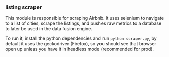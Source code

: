 ### listing scraper
This module is  responsible for scraping Airbnb. It uses selenium to navigate to a list of cities, scrape the listings, and pushes raw metrics to a database to later be used in the data fusion engine.

To run it, install the python dependencies and run `python scraper.py`, by default it uses the geckodriver (Firefox), so you should see that browser open up unless you have it in headless mode (recommended for prod).
